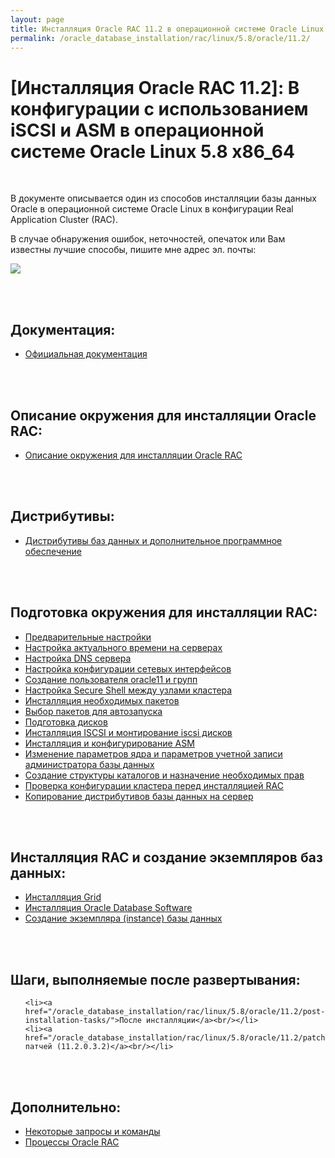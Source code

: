 ```yaml
---
layout: page
title: Инсталляция Oracle RAC 11.2 в операционной системе Oracle Linux 5.8 x86_64
permalink: /oracle_database_installation/rac/linux/5.8/oracle/11.2/
---
```


# [Инсталляция Oracle RAC 11.2]: В конфигурации с использованием iSCSI и ASM в операционной системе Oracle Linux 5.8 x86_64


<br/>


В документе описывается один из способов инсталляции базы данных Oracle в операционной системе Oracle Linux в конфигурации Real Application Cluster (RAC).


В случае обнаружения ошибок, неточностей, опечаток или Вам известны лучшие способы, пишите мне адрес эл. почты:


<div>
	<img src="http://img.fotografii.org/a3333333mail.gif" border="0">
</div>

<br/><br/>

## Документация:

<ul>
	<li><a href="/oracle_database_installation/rac/linux/5.8/oracle/11.2/docs/">Официальная документация</a><br/></li>
</ul>


<br/><br/>

## Описание окружения для инсталляции Oracle RAC:

<ul>
	<li><a href="/oracle_database_installation/rac/linux/5.8/oracle/11.2/environment-description/">Описание окружения для инсталляции Oracle RAC</a><br/></li>
</ul>


<br/><br/>
<h2>Дистрибутивы:</h2>


<ul>
	<li><a href="/oracle_database_installation/rac/linux/5.8/oracle/11.2/distrib/">Дистрибутивы баз данных и дополнительное программное обеспечение</a><br/></li>
</ul>

<br/><br/>

## Подготовка окружения для инсталляции RAC:


<ul>
	<li><a href="/oracle_database_installation/rac/linux/5.8/oracle/11.2/setup-os-parameters-before-begin/">Предварительные настройки</a><br/></li>
	<li><a href="/oracle_database_installation/rac/linux/5.8/oracle/11.2/setup-actual-time/">Настройка актуального времени на серверах</a><br/></li>
	<li><a href="/oracle_database_installation/rac/linux/5.8/oracle/11.2/setup-dns-server/">Настройка DNS сервера</a><br/></li>
	<li><a href="/oracle_database_installation/rac/linux/5.8/oracle/11.2/network-interfaces/">Настройка конфигурации сетевых интерфейсов</a><br/></li>
	<li><a href="/oracle_database_installation/rac/linux/5.8/oracle/11.2/users-and-groups-creation/">Создание пользователя oracle11 и групп</a><br/></li>
	<li><a href="/oracle_database_installation/rac/linux/5.8/oracle/11.2/secure-shell-between-nodes/">Настройка Secure Shell между узлами кластера</a><br/></li>
	<li><a href="/oracle_database_installation/rac/linux/5.8/oracle/11.2/install-mandatory-packages/">Инсталляция необходимых пакетов</a><br/></li>
	<li><a href="/oracle_database_installation/rac/linux/5.8/oracle/11.2/autostart-only-packages-what-needed/">Выбор пакетов для автозапуска</a><br/></li>
	<li><a href="/oracle_database_installation/rac/linux/5.8/oracle/11.2/prepare-hdd-to-install-oracle/">Подготовка дисков</a><br/></li>
	<li><a href="/oracle_database_installation/rac/linux/5.8/oracle/11.2/prepare-iscsi-discs/">Инсталляция ISCSI и монтирование iscsi дисков</a><br/></li>
	<li><a href="/oracle_database_installation/rac/linux/5.8/oracle/11.2/prepare-asm-discs/">Инсталляция и конфигурирование ASM</a><br/></li>
	<li><a href="/oracle_database_installation/rac/linux/5.8/oracle/11.2/prepare-kernel-parameters-and-user-environments/">Изменение параметров ядра и параметров учетной записи администратора базы данных</a><br/></li>
	<li><a href="/oracle_database_installation/rac/linux/5.8/oracle/11.2/create-folder-structure-and-user-permissions/">Создание структуры каталогов и назначение необходимых прав</a><br/></li>
	<li><a href="/oracle_database_installation/rac/linux/5.8/oracle/11.2/check-environment-before-install/">Проверка конфигурации кластера перед инсталляцией RAC</a><br/></li>
	<li><a href="/oracle_database_installation/rac/linux/5.8/oracle/11.2/copy-oracle-distrib-on-server/">Копирование дистрибутивов базы данных на сервер</a><br/></li>
</ul>

<br/><br/>

## Инсталляция RAC и создание экземпляров баз данных:


<ul>
	<li><a href="/oracle_database_installation/rac/linux/5.8/oracle/11.2/grid-installation/">Инсталляция Grid</a><br/></li>
	<li><a href=" /oracle_database_installation/rac/linux/5.8/oracle/11.2/oracle-database-software-installation/">Инсталляция Oracle Database Software</a><br/></li>
	<li><a href="/oracle_database_installation/rac/linux/5.8/oracle/11.2/oracle-instance-creation/">Создание экземпляра (instance) базы данных</a><br/></li>
</ul>


<br/><br/>

## Шаги, выполняемые после развертывания:


<ul>

	<li><a href="/oracle_database_installation/rac/linux/5.8/oracle/11.2/post-installation-tasks/">После инсталляции</a><br/></li>
	<li><a href="/oracle_database_installation/rac/linux/5.8/oracle/11.2/patching/">Применение патчей (11.2.0.3.2)</a><br/></li>
</ul>


<br/><br/>

## Дополнительно:


<ul>
    <li><a href="/oracle_database_installation/rac/linux/5.8/oracle/11.2/tests/">Некоторые запросы и команды</a><br/></li>
    <li><a href="/oracle_database_installation/rac/linux/5.8/oracle/11.2/process/">Процессы Oracle RAC</a><br/></li>
</ul>
